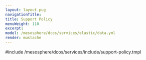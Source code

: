 ```yaml
---
layout: layout.pug
navigationTitle:
title: Support Policy
menuWeight: 110
excerpt:
model: /mesosphere/dcos/services/elastic/data.yml
render: mustache
---
```


#include /mesosphere/dcos/services/include/support-policy.tmpl

